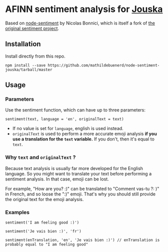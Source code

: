 # AFINN sentiment analysis for [Jouska](https://github.com/mathildebuenerd/jouska-v2)

Based on [node-sentiment](https://github.com/nicolasbonnici/node-sentiment) by Nicolas Bonnici, which is itself a fork of [the original sentiment project](https://github.com/thisandagain/sentiment).


## Installation

Install directly from this repo.

`npm install --save https://github.com/mathildebuenerd/node-sentiment-jouska/tarball/master`

## Usage

### Parameters
Use the sentiment function, which can have up to three parameters: 

`sentiment(text, language = 'en', originalText = text)`

- If no value is set for `language`, english is used instead.
- `originalText` is used to perform a more accurate emoji analysis **if you use a translation for the `text` variable.** If you don't, then it's equal to `text`.

### Why `text` and `originalText` ?

Because text analysis is usually far more developed for the English language. So you might want to translate your text before performing a sentiment analysis. In that case, emoji can be lost. 

For example, "How are you? :)" can be translated to "Comment vas-tu ?: )" in French, and so loose the ":)" emoji. That's why you should still provide the original text for the emoji analysis.


### Examples
`sentiment('I am feeling good :)')`

`sentiment('Je vais bien :)', 'fr')`

`sentiment(enTranslation, 'en', 'Je vais bien :)') // enTranslation is probably equal to "I am feeling good"` 


